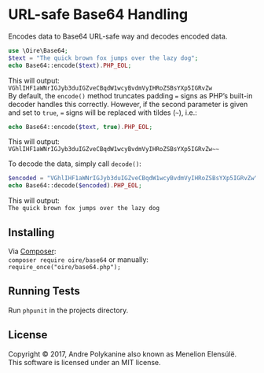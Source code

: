 # URL-safe Base64 Handling

Encodes data to Base64 URL-safe way and decodes encoded data.  

```php
use \Oire\Base64;
$text = "The quick brown fox jumps over the lazy dog";
echo Base64::encode($text).PHP_EOL;
```

This will output:  
`VGhlIHF1aWNrIGJyb3duIGZveCBqdW1wcyBvdmVyIHRoZSBsYXp5IGRvZw`  
By default, the `encode()` method truncates padding `=` signs as PHP’s built-in decoder handles this correctly. However, if the second parameter is given and set to `true`, `=` signs will be replaced with tildes (`~`), i.e.:

```php
echo Base64::encode($text, true).PHP_EOL;
````

This will output:  
`VGhlIHF1aWNrIGJyb3duIGZveCBqdW1wcyBvdmVyIHRoZSBsYXp5IGRvZw~~`

To decode the data, simply call `decode()`:

```php
$encoded = "VGhlIHF1aWNrIGJyb3duIGZveCBqdW1wcyBvdmVyIHRoZSBsYXp5IGRvZw";
echo Base64::decode($encoded).PHP_EOL;
```

This will output:  
`The quick brown fox jumps over the lazy dog`

## Installing
Via [Composer](https://getcomposer.org/):  
`composer require oire/base64`
or manually:  
`require_once("oire/base64.php");`

## Running Tests
Run `phpunit` in the projects directory.

## License
Copyright © 2017, Andre Polykanine also known as Menelion Elensúlë.  
This software is licensed under an MIT license.